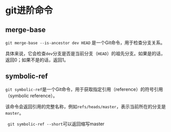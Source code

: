 # git进阶命令

## merge-base

`git merge-base --is-ancestor dev HEAD` 是一个Git命令，用于检查分支关系。

具体来说，它会检查`dev`分支是否是当前分支（`HEAD`）的祖先分支。如果是的话，返回0；如果不是的话，返回1。

## symbolic-ref

`git symbolic-ref`是一个Git命令，用于获取指定引用（reference）的符号引用（symbolic reference）。

该命令会返回引用的完整名称，例如`refs/heads/master`，表示当前所在的分支是`master`。

` git symbolic-ref --short`可以返回缩写master